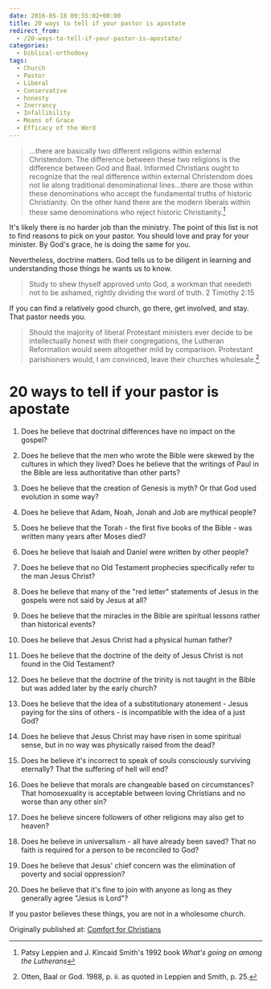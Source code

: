 ```yaml
---
date: 2016-05-18 09:55:02+00:00
title: 20 ways to tell if your pastor is apostate
redirect_from:
  - /20-ways-to-tell-if-your-pastor-is-apostate/
categories:
  - biblical-orthodoxy
tags:
  - Church
  - Pastor
  - Liberal
  - Conservative
  - honesty
  - Inerrancy
  - Infallibility
  - Means of Grace
  - Efficacy of the Word
---
```

> ...there are basically two different religions within external Christendom. The difference between these two religions is the difference between God and Baal.  Informed Christians ought to recognize that the real difference within external Christendom does not lie along traditional denominational lines...there are those within these denominations who accept the fundamental truths of historic Christianity.  On the other hand there are the modern liberals within these same denominations who reject historic Christianity.[^6af0dcd0]

It's likely there is no harder job than the ministry.  The point of this list is not to find reasons to pick on your pastor.  You should love and pray for your minister.  By God's grace, he is doing the same for you.  

Nevertheless, doctrine matters.  God tells us to be diligent in learning and understanding those things he wants us to know.  

> Study to shew thyself approved unto God, a workman that needeth not to be ashamed, rightly dividing the word of truth. 2 Timothy 2:15

If you can find a relatively good church, go there, get involved, and stay.  That pastor needs you.  

> Should the majority of liberal Protestant ministers ever decide to be intellectually honest with their congregations, the Lutheran Reformation would seem altogether mild by comparison.  Protestant parishioners would, I am convinced, leave their churches wholesale.[^3dd8ef67]

[^3dd8ef67]: Otten, Baal or God. 1988, p. ii. as quoted in Leppien and Smith, p. 25.

# 20 ways to tell if your pastor is apostate

1. Does he believe that doctrinal differences have no impact on the gospel?


2. Does he believe that the men who wrote the Bible were skewed by the cultures in which they lived? Does he believe that the writings of Paul in the Bible are less authoritative than other parts?



3. Does he believe that the creation of Genesis is myth?  Or that God used evolution in some way?



4. Does he believe that Adam, Noah, Jonah and Job are mythical people?



5. Does he believe that the Torah - the first five books of the Bible - was written many years after Moses died?



6. Does he believe that Isaiah and Daniel were written by other people?



7. Does he believe that no Old Testament prophecies specifically refer to the man Jesus Christ?



8. Does he believe that many of the "red letter" statements of Jesus in the gospels were not said by Jesus at all?



9. Does he believe that the miracles in the Bible are spiritual lessons rather than historical events?



10. Does he believe that Jesus Christ had a physical human father?



11. Does he believe that the doctrine of the deity of Jesus Christ is not found in the Old Testament?



12. Does he believe that the doctrine of the trinity is not taught in the Bible but was added later by the early church?



13. Does he believe that the idea of a substitutionary atonement - Jesus paying for the sins of others - is incompatible with the idea of a just God?



14. Does he believe that Jesus Christ may have risen in some spiritual sense, but in no way was physically raised from the dead?



15. Does he believe it's incorrect to speak of souls consciously surviving eternally?  That the suffering of hell will end?



16. Does he believe that morals are changeable based on circumstances?  That homosexuality is acceptable between loving Christians and no worse than any other sin?



17. Does he believe sincere followers of other religions may also get to heaven?



18. Does he believe in universalism - all have already been saved?  That no faith is required for a person to be reconciled to God?



19. Does he believe that Jesus' chief concern was the elimination of poverty and social oppression?



20. Does he believe that it's fine to join with anyone as long as they generally agree "Jesus is Lord"?


If you pastor believes these things, you are not in a wholesome church. 



[^6af0dcd0]: Patsy Leppien and J. Kincaid Smith's 1992 book _What's going on among the Lutherans_

<div>Originally published at: <a href='/'>Comfort for Christians</a></div>
